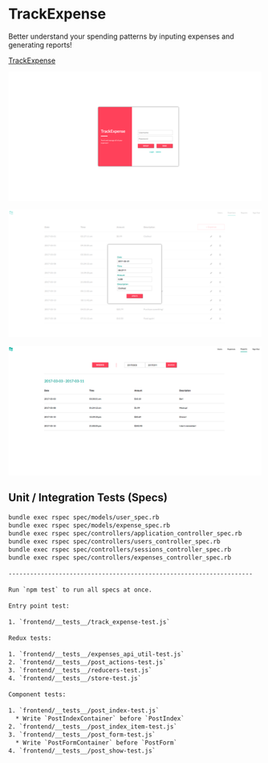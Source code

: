 # TrackExpense

Better understand your spending patterns by inputing expenses and generating reports!

[TrackExpense][live]

[live]: http://www.trackexpense.raymondlee.io/

![Loop auth](./app/assets/images/1-auth.png)

![Loop edit](./app/assets/images/3-edit.png)

![Loop custom](./app/assets/images/6-custom.png)


## Unit / Integration Tests (Specs)

```
bundle exec rspec spec/models/user_spec.rb
bundle exec rspec spec/models/expense_spec.rb
bundle exec rspec spec/controllers/application_controller_spec.rb
bundle exec rspec spec/controllers/users_controller_spec.rb
bundle exec rspec spec/controllers/sessions_controller_spec.rb
bundle exec rspec spec/controllers/expenses_controller_spec.rb

--------------------------------------------------------------------

Run `npm test` to run all specs at once.

Entry point test:

1. `frontend/__tests__/track_expense-test.js`

Redux tests:

1. `frontend/__tests__/expenses_api_util-test.js`
2. `frontend/__tests__/post_actions-test.js`
3. `frontend/__tests__/reducers-test.js`
4. `frontend/__tests__/store-test.js`

Component tests:

1. `frontend/__tests__/post_index-test.js`
  * Write `PostIndexContainer` before `PostIndex`
2. `frontend/__tests__/post_index_item-test.js`
3. `frontend/__tests__/post_form-test.js`
  * Write `PostFormContainer` before `PostForm`
4. `frontend/__tests__/post_show-test.js`
```
